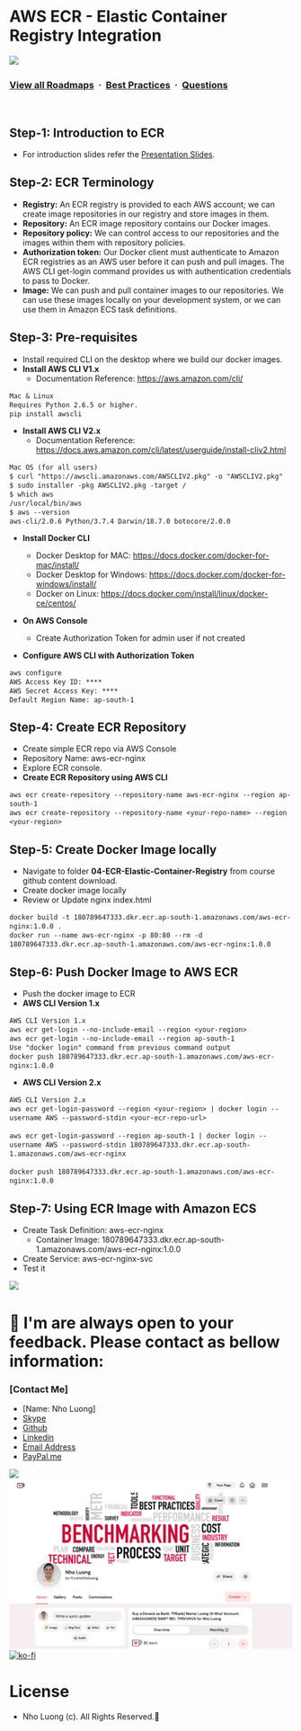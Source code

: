 # AWS ECR - Elastic Container Registry Integration

![](https://i.imgur.com/waxVImv.png)
### [View all Roadmaps](https://github.com/nholuongut/all-roadmaps) &nbsp;&middot;&nbsp; [Best Practices](https://github.com/nholuongut/all-roadmaps/blob/main/public/best-practices/) &nbsp;&middot;&nbsp; [Questions](https://www.linkedin.com/in/nholuong/)
<br/>

## Step-1: Introduction to ECR
-  For introduction slides refer the [Presentation Slides](/12-NhoLuong/Presentations/Cloudformation-on-AWS-ECS-Fargate.pptx). 

## Step-2: ECR Terminology
 - **Registry:** An  ECR registry is provided to each AWS account; we can create image repositories in our registry and store images in them. 
- **Repository:** An ECR image repository contains our Docker images. 
- **Repository policy:** We can control access to our repositories and the images within them with repository policies. 
- **Authorization token:** Our Docker client must authenticate to Amazon ECR registries as an AWS user before it can push and pull images. The AWS CLI get-login command provides us with authentication credentials to pass to Docker. 
- **Image:** We can push and pull container images to our repositories. We can use these images locally on your development system, or we can use them in Amazon ECS task definitions. 

## Step-3: Pre-requisites
- Install required CLI on the desktop where we build our docker images.
- **Install AWS CLI V1.x**
   - Documentation Reference: https://aws.amazon.com/cli/
```
Mac & Linux
Requires Python 2.6.5 or higher.
pip install awscli
```   
- **Install AWS CLI V2.x**
   - Documentation Reference: https://docs.aws.amazon.com/cli/latest/userguide/install-cliv2.html
```
Mac OS (for all users)
$ curl "https://awscli.amazonaws.com/AWSCLIV2.pkg" -o "AWSCLIV2.pkg"
$ sudo installer -pkg AWSCLIV2.pkg -target /
$ which aws
/usr/local/bin/aws 
$ aws --version
aws-cli/2.0.6 Python/3.7.4 Darwin/18.7.0 botocore/2.0.0
```   

- **Install Docker CLI** 
   - Docker Desktop for MAC: https://docs.docker.com/docker-for-mac/install/
   - Docker Desktop for Windows: https://docs.docker.com/docker-for-windows/install/
   - Docker on Linux: https://docs.docker.com/install/linux/docker-ce/centos/

- **On AWS Console**
   - Create Authorization Token for admin user if not created
- **Configure AWS CLI with Authorization Token**
```
aws configure
AWS Access Key ID: ****
AWS Secret Access Key: ****
Default Region Name: ap-south-1
```   

## Step-4: Create ECR Repository
- Create simple ECR repo via AWS Console 
- Repository Name: aws-ecr-nginx
- Explore ECR console. 
- **Create ECR Repository using AWS CLI**
```
aws ecr create-repository --repository-name aws-ecr-nginx --region ap-south-1
aws ecr create-repository --repository-name <your-repo-name> --region <your-region>
```

## Step-5: Create Docker Image locally
- Navigate to folder **04-ECR-Elastic-Container-Registry** from course github content download. 
- Create docker image locally
- Review or Update nginx index.html 

```
docker build -t 180789647333.dkr.ecr.ap-south-1.amazonaws.com/aws-ecr-nginx:1.0.0 . 
docker run --name aws-ecr-nginx -p 80:80 --rm -d 180789647333.dkr.ecr.ap-south-1.amazonaws.com/aws-ecr-nginx:1.0.0
```

## Step-6: Push Docker Image to AWS ECR
- Push the docker image to ECR
- **AWS CLI Version 1.x**
```
AWS CLI Version 1.x
aws ecr get-login --no-include-email --region <your-region>
aws ecr get-login --no-include-email --region ap-south-1
Use "docker login" command from previous command output
docker push 180789647333.dkr.ecr.ap-south-1.amazonaws.com/aws-ecr-nginx:1.0.0
```
- **AWS CLI Version 2.x**
```
AWS CLI Version 2.x
aws ecr get-login-password --region <your-region> | docker login --username AWS --password-stdin <your-ecr-repo-url>

aws ecr get-login-password --region ap-south-1 | docker login --username AWS --password-stdin 180789647333.dkr.ecr.ap-south-1.amazonaws.com/aws-ecr-nginx

docker push 180789647333.dkr.ecr.ap-south-1.amazonaws.com/aws-ecr-nginx:1.0.0
```


## Step-7: Using ECR Image with Amazon ECS
- Create Task Definition: aws-ecr-nginx
   - Container Image: 180789647333.dkr.ecr.ap-south-1.amazonaws.com/aws-ecr-nginx:1.0.0
- Create Service: aws-ecr-nginx-svc
- Test it

![](https://i.imgur.com/waxVImv.png)
# 🚀 I'm are always open to your feedback.  Please contact as bellow information:
### [Contact Me]
* [Name: Nho Luong]
* [Skype](luongutnho_skype)
* [Github](https://github.com/nholuongut/)
* [Linkedin](https://www.linkedin.com/in/nholuong/)
* [Email Address](luongutnho@hotmail.com)
* [PayPal.me](https://www.paypal.com/paypalme/nholuongut)

![](https://i.imgur.com/waxVImv.png)
![](Donate.png)
[![ko-fi](https://ko-fi.com/img/githubbutton_sm.svg)](https://ko-fi.com/nholuong)

# License
* Nho Luong (c). All Rights Reserved.🌟